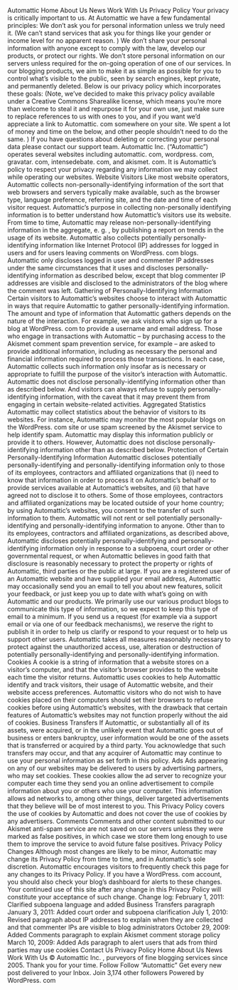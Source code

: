 Automattic Home About Us News Work With Us Privacy Policy Your privacy is critically important to us. At Automattic we have a few fundamental principles: We don’t ask you for personal information unless we truly need it. (We can’t stand services that ask you for things like your gender or income level for no apparent reason. ) We don’t share your personal information with anyone except to comply with the law, develop our products, or protect our rights. We don’t store personal information on our servers unless required for the on-going operation of one of our services. In our blogging products, we aim to make it as simple as possible for you to control what’s visible to the public, seen by search engines, kept private, and permanently deleted. Below is our privacy policy which incorporates these goals: (Note, we’ve decided to make this privacy policy available under a Creative Commons Sharealike license, which means you’re more than welcome to steal it and repurpose it for your own use, just make sure to replace references to us with ones to you, and if you want we’d appreciate a link to Automattic. com somewhere on your site. We spent a lot of money and time on the below, and other people shouldn’t need to do the same. ) If you have questions about deleting or correcting your personal data please contact our support team. Automattic Inc. (“Automattic”) operates several websites including automattic. com, wordpress. com, gravatar. com, intensedebate. com, and akismet. com. It is Automattic’s policy to respect your privacy regarding any information we may collect while operating our websites. Website Visitors Like most website operators, Automattic collects non-personally-identifying information of the sort that web browsers and servers typically make available, such as the browser type, language preference, referring site, and the date and time of each visitor request. Automattic’s purpose in collecting non-personally identifying information is to better understand how Automattic’s visitors use its website. From time to time, Automattic may release non-personally-identifying information in the aggregate, e. g. , by publishing a report on trends in the usage of its website. Automattic also collects potentially personally-identifying information like Internet Protocol (IP) addresses for logged in users and for users leaving comments on WordPress. com blogs. Automattic only discloses logged in user and commenter IP addresses under the same circumstances that it uses and discloses personally-identifying information as described below, except that blog commenter IP addresses are visible and disclosed to the administrators of the blog where the comment was left. Gathering of Personally-Identifying Information Certain visitors to Automattic’s websites choose to interact with Automattic in ways that require Automattic to gather personally-identifying information. The amount and type of information that Automattic gathers depends on the nature of the interaction. For example, we ask visitors who sign up for a blog at WordPress. com to provide a username and email address. Those who engage in transactions with Automattic – by purchasing access to the Akismet comment spam prevention service, for example – are asked to provide additional information, including as necessary the personal and financial information required to process those transactions. In each case, Automattic collects such information only insofar as is necessary or appropriate to fulfill the purpose of the visitor’s interaction with Automattic. Automattic does not disclose personally-identifying information other than as described below. And visitors can always refuse to supply personally-identifying information, with the caveat that it may prevent them from engaging in certain website-related activities. Aggregated Statistics Automattic may collect statistics about the behavior of visitors to its websites. For instance, Automattic may monitor the most popular blogs on the WordPress. com site or use spam screened by the Akismet service to help identify spam. Automattic may display this information publicly or provide it to others. However, Automattic does not disclose personally-identifying information other than as described below. Protection of Certain Personally-Identifying Information Automattic discloses potentially personally-identifying and personally-identifying information only to those of its employees, contractors and affiliated organizations that (i) need to know that information in order to process it on Automattic’s behalf or to provide services available at Automattic’s websites, and (ii) that have agreed not to disclose it to others. Some of those employees, contractors and affiliated organizations may be located outside of your home country; by using Automattic’s websites, you consent to the transfer of such information to them. Automattic will not rent or sell potentially personally-identifying and personally-identifying information to anyone. Other than to its employees, contractors and affiliated organizations, as described above, Automattic discloses potentially personally-identifying and personally-identifying information only in response to a subpoena, court order or other governmental request, or when Automattic believes in good faith that disclosure is reasonably necessary to protect the property or rights of Automattic, third parties or the public at large. If you are a registered user of an Automattic website and have supplied your email address, Automattic may occasionally send you an email to tell you about new features, solicit your feedback, or just keep you up to date with what’s going on with Automattic and our products. We primarily use our various product blogs to communicate this type of information, so we expect to keep this type of email to a minimum. If you send us a request (for example via a support email or via one of our feedback mechanisms), we reserve the right to publish it in order to help us clarify or respond to your request or to help us support other users. Automattic takes all measures reasonably necessary to protect against the unauthorized access, use, alteration or destruction of potentially personally-identifying and personally-identifying information. Cookies A cookie is a string of information that a website stores on a visitor’s computer, and that the visitor’s browser provides to the website each time the visitor returns. Automattic uses cookies to help Automattic identify and track visitors, their usage of Automattic website, and their website access preferences. Automattic visitors who do not wish to have cookies placed on their computers should set their browsers to refuse cookies before using Automattic’s websites, with the drawback that certain features of Automattic’s websites may not function properly without the aid of cookies. Business Transfers If Automattic, or substantially all of its assets, were acquired, or in the unlikely event that Automattic goes out of business or enters bankruptcy, user information would be one of the assets that is transferred or acquired by a third party. You acknowledge that such transfers may occur, and that any acquirer of Automattic may continue to use your personal information as set forth in this policy. Ads Ads appearing on any of our websites may be delivered to users by advertising partners, who may set cookies. These cookies allow the ad server to recognize your computer each time they send you an online advertisement to compile information about you or others who use your computer. This information allows ad networks to, among other things, deliver targeted advertisements that they believe will be of most interest to you. This Privacy Policy covers the use of cookies by Automattic and does not cover the use of cookies by any advertisers. Comments Comments and other content submitted to our Akismet anti-spam service are not saved on our servers unless they were marked as false positives, in which case we store them long enough to use them to improve the service to avoid future false positives. Privacy Policy Changes Although most changes are likely to be minor, Automattic may change its Privacy Policy from time to time, and in Automattic’s sole discretion. Automattic encourages visitors to frequently check this page for any changes to its Privacy Policy. If you have a WordPress. com account, you should also check your blog’s dashboard for alerts to these changes. Your continued use of this site after any change in this Privacy Policy will constitute your acceptance of such change. Change log: February 1, 2011: Clarified subpoena language and added Business Transfers paragraph January 3, 2011: Added court order and subpoena clarification July 1, 2010: Revised paragraph about IP addresses to explain when they are collected and that commenter IPs are visible to blog administrators October 29, 2009: Added Comments paragraph to explain Akismet comment storage policy March 10, 2009: Added Ads paragraph to alert users that ads from third parties may use cookies Contact Us Privacy Policy Home About Us News Work With Us © Automattic Inc. , purveyors of fine blogging services since 2005. Thank you for your time. Follow Follow “Automattic” Get every new post delivered to your Inbox. Join 3,174 other followers Powered by WordPress. com